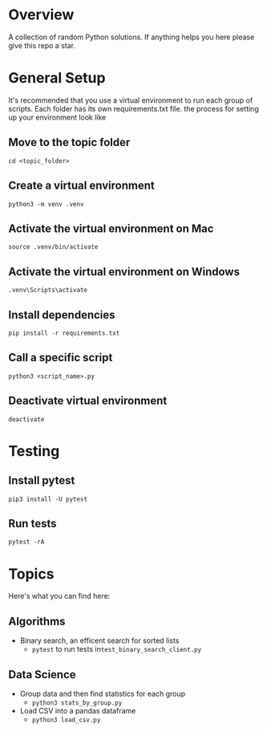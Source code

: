 # Overview
 A collection of random Python solutions. If anything helps you here please give this repo a star.

# General Setup
It's recommended that you use a virtual environment to run each group of scripts. Each folder has its own requirements.txt file. the process for setting up your environment look like

## Move to the topic folder

`cd <topic_folder>`

## Create a virtual environment

`python3 -m venv .venv`

## Activate the virtual environment on Mac

`source .venv/bin/activate`

## Activate the virtual environment on Windows

`.venv\Scripts\activate`

## Install dependencies

`pip install -r requirements.txt`

## Call a specific script

`python3 <script_name>.py`

## Deactivate virtual environment

`deactivate`

# Testing

## Install pytest

`pip3 install -U pytest`

## Run tests

`pytest -rA`

# Topics
Here's what you can find here:

## Algorithms
- Binary search, an efficent search for sorted lists
   - `pytest` to run tests in`test_binary_search_client.py`

## Data Science
- Group data and then find statistics for each group 
   - `python3 stats_by_group.py`
- Load CSV into a pandas dataframe 
   - `python3 load_csv.py`